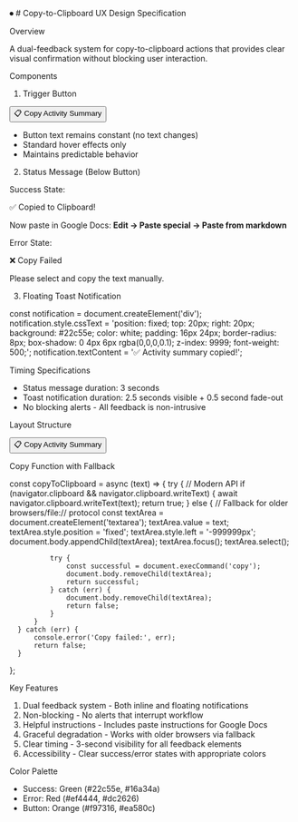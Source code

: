 ⏺ # Copy-to-Clipboard UX Design Specification

  Overview

  A dual-feedback system for copy-to-clipboard actions that provides clear visual
  confirmation without blocking user interaction.

  Components

  1. Trigger Button

  <button className="bg-orange-500 text-white px-4 py-2 rounded-lg hover:bg-orange-600 
  text-sm font-medium">
      📋 Copy Activity Summary
  </button>
  - Button text remains constant (no text changes)
  - Standard hover effects only
  - Maintains predictable behavior

  2. Status Message (Below Button)

  <div id="copyStatus"></div>

  Success State:
  <div class="mt-2 bg-green-100 border border-green-400 text-green-700 px-4 py-2 
  rounded-lg">
      <p class="font-medium">✅ Copied to Clipboard!</p>
      <p class="text-sm mt-1">Now paste in Google Docs: <strong>Edit → Paste special → Paste
   from markdown</strong></p>
  </div>

  Error State:
  <div class="mt-2 bg-red-100 border border-red-400 text-red-700 px-4 py-2 rounded-lg">
      <p class="font-medium">❌ Copy Failed</p>
      <p class="text-sm">Please select and copy the text manually.</p>
  </div>

  3. Floating Toast Notification

  const notification = document.createElement('div');
  notification.style.cssText = 'position: fixed; top: 20px; right: 20px; background: 
  #22c55e; color: white; padding: 16px 24px; border-radius: 8px; box-shadow: 0 4px 6px 
  rgba(0,0,0,0.1); z-index: 9999; font-weight: 500;';
  notification.textContent = '✅ Activity summary copied!';

  Timing Specifications

  - Status message duration: 3 seconds
  - Toast notification duration: 2.5 seconds visible + 0.5 second fade-out
  - No blocking alerts - All feedback is non-intrusive

  Layout Structure

  <div className="flex flex-col items-center">
      <button onClick={handleCopy}>📋 Copy Activity Summary</button>
      <div id="copyStatus"></div>
  </div>

  Copy Function with Fallback

  const copyToClipboard = async (text) => {
      try {
          // Modern API
          if (navigator.clipboard && navigator.clipboard.writeText) {
              await navigator.clipboard.writeText(text);
              return true;
          } else {
              // Fallback for older browsers/file:// protocol
              const textArea = document.createElement('textarea');
              textArea.value = text;
              textArea.style.position = 'fixed';
              textArea.style.left = '-999999px';
              document.body.appendChild(textArea);
              textArea.focus();
              textArea.select();

              try {
                  const successful = document.execCommand('copy');
                  document.body.removeChild(textArea);
                  return successful;
              } catch (err) {
                  document.body.removeChild(textArea);
                  return false;
              }
          }
      } catch (err) {
          console.error('Copy failed:', err);
          return false;
      }
  };

  Key Features

  1. Dual feedback system - Both inline and floating notifications
  2. Non-blocking - No alerts that interrupt workflow
  3. Helpful instructions - Includes paste instructions for Google Docs
  4. Graceful degradation - Works with older browsers via fallback
  5. Clear timing - 3-second visibility for all feedback elements
  6. Accessibility - Clear success/error states with appropriate colors

  Color Palette

  - Success: Green (#22c55e, #16a34a)
  - Error: Red (#ef4444, #dc2626)
  - Button: Orange (#f97316, #ea580c)